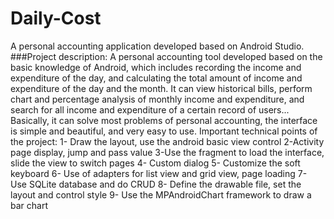# Daily-Cost
A personal accounting application developed based on Android Studio.
###Project description: 
A personal accounting tool developed based on the basic knowledge of Android, which includes recording the income and expenditure of the day, and calculating the total amount of income and expenditure of the day and the month. 
It can view historical bills, perform chart and percentage analysis of monthly income and expenditure, and search for all income and expenditure of a certain record of users... Basically, it can solve most problems of personal accounting, the interface is simple and beautiful, and very easy to use.
Important technical points of the project:
1- Draw the layout, use the android basic view control
2-Activity page display, jump and pass value
3-Use the fragment to load the interface, slide the view to switch pages
4- Custom dialog
5- Customize the soft keyboard
6- Use of adapters for list view and grid view, page loading
7- Use SQLite database and do CRUD
8- Define the drawable file, set the layout and control style
9- Use the MPAndroidChart framework to draw a bar chart
